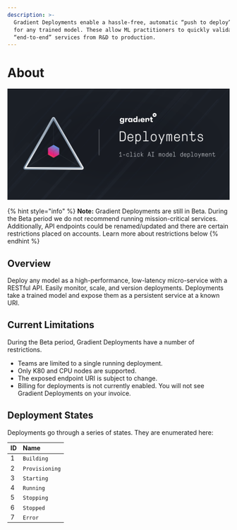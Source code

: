 ```yaml
---
description: >-
  Gradient Deployments enable a hassle-free, automatic “push to deploy” option
  for any trained model. These allow ML practitioners to quickly validate
  “end-to-end” services from R&D to production.
---
```


# About

![](../.gitbook/assets/image%20%289%29.png)

{% hint style="info" %}
**Note:** Gradient Deployments are still in Beta. During the Beta period we do not recommend running mission-critical services. Additionally, API endpoints could be renamed/updated and there are certain restrictions placed on accounts. Learn more about restrictions below
{% endhint %}

## Overview

Deploy any model as a high-performance, low-latency micro-service with a RESTful API. Easily monitor, scale, and version deployments.  Deployments take a trained model and expose them as a persistent service at a known URI.

## Current Limitations

During the Beta period, Gradient Deployments have a number of restrictions.

* Teams are limited to a single running deployment. 
* Only K80 and CPU nodes are supported.
* The exposed endpoint URI is subject to change.
* Billing for deployments is not currently enabled. You will not see Gradient Deployments on your invoice.

## Deployment States

Deployments go through a series of states. They are enumerated here:

| ID | Name |
| :--- | :--- |
| 1 |  `Building`  |
| 2 | `Provisioning` |
| 3 | `Starting` |
| 4 | `Running` |
| 5 | `Stopping` |
| 6 | `Stopped` |
| 7 | `Error` |

